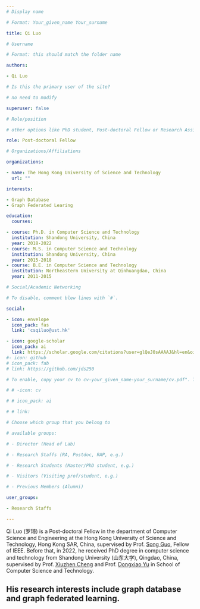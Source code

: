 ```yaml
---
# Display name

# Format: Your_given_name Your_surname

title: Qi Luo

# Username

# Format: this should match the folder name

authors:

- Qi Luo

# Is this the primary user of the site?

# no need to modify

superuser: false

# Role/position

# other options like PhD student, Post-doctoral Fellow or Research Assistant, e.g..

role: Post-doctoral Fellow

# Organizations/Affiliations

organizations:

- name: The Hong Kong University of Science and Technology
  url: ""

interests:

- Graph Database
- Graph Federated Learing

education:
  courses:

- course: Ph.D. in Computer Science and Technology
  institution: Shandong University, China
  year: 2018-2022
- course: M.S. in Computer Science and Technology
  institution: Shandong University, China
  year: 2015-2018
- course: B.E. in Computer Science and Technology
  institution: Northeastern University at Qinhuangdao, China
  year: 2011-2015

# Social/Academic Networking

# To disable, comment blew lines with `#`.

social:

- icon: envelope
  icon_pack: fas
  link: 'csqiluo@ust.hk'

- icon: google-scholar
  icon_pack: ai
  link: https://scholar.google.com/citations?user=glQeJ0sAAAAJ&hl=en&oi=ao
#- icon: github
# icon_pack: fab
# link: https://github.com/jds250

# To enable, copy your cv to cv-your_given_name-your_surname/cv.pdf". To disable, comment blew lines with `#`.

# # -icon: cv

# # icon_pack: ai

# # link:

# Choose which group that you belong to

# available groups:

# - Director (Head of Lab)

# - Research Staffs (RA, Postdoc, RAP, e.g.)

# - Research Students (Master/PhD student, e.g.)

# - Visitors (Visiting prof/student, e.g.)

# - Previous Members (Alumni)

user_groups:

- Research Staffs

---
```


Qi Luo (罗琦) is a Post-doctoral Fellow in the department of Computer Science and Engineering at the Hong Kong University of Science and Technology, Hong Kong SAR, China, supervised by Prof. [Song Guo](https://cse.hkust.edu.hk/admin/people/faculty/profile/songguo), Fellow of IEEE. Before that,  in 2022, he received PhD degree in computer science and technology from Shandong University (山东大学), Qingdao, China, supervised by Prof. [Xiuzhen Cheng](https://scholar.google.com.hk/citations?hl=zh-CN&user=O1yGhH0AAAAJ) and Prof. [Dongxiao Yu](https://scholar.google.com.hk/citations?hl=zh-CN&user=hiQxuHYAAAAJ) in School of Computer Science and Technology. 

His research interests include graph database and graph federated learning.
---
